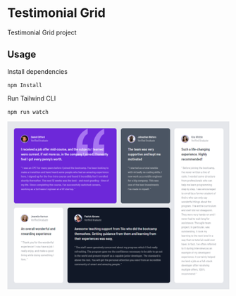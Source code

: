 # Testimonial Grid

Testimonial Grid project

## Usage

Install dependencies

```
npm Install
```

Run Tailwind CLI

```
npm run watch
```

![Alt text](images/testimonial-grid.png)
